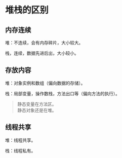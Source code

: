 # 堆栈的区别

## 内存连续

堆：不连续，会有内存碎片，大小较大。

栈，连续，数据先进后出，大小较小。

## 存放内容

堆：对象实例和数组（偏向数据的存储）。

栈：局部变量，操作数栈，方法出口等（偏向方法的执行）。

> 静态变量在方法区。  
> 静态对象还是在堆。


## 线程共享

堆：线程共享。

栈：线程私有。